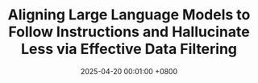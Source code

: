 ---
title:          Aligning Large Language Models to Follow Instructions and Hallucinate Less via Effective Data Filtering
date:           2025-04-20 00:01:00 +0800
selected:       true
pub:            "ACL"
# pub_pre:        "Submitted to "
# pub_post:       'Under review.'
pub_date:       "2025"

  
cover:          assets/images/covers/nova.png
authors:
  - Shuzheng Si
  - Haozhe Zhao
  - Gang Chen
  - Cheng Gao
  - Yuzhuo Bai
  - Zhitong Wang
  - Kaikai An
  - Kangyang Luo
  - Chen Qian,
  - Fanchao Qi
  - Baobao Chang
  - Maosong Sun
links:
  Paper: https://arxiv.org/abs/2502.07340
  Code: https://github.com/S1s-Z/NOVA
---